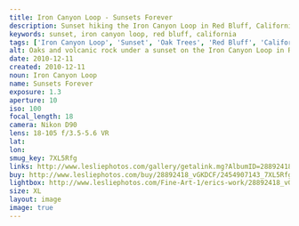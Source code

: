 ```yaml
---
title: Iron Canyon Loop - Sunsets Forever
description: Sunset hiking the Iron Canyon Loop in Red Bluff, California
keywords: sunset, iron canyon loop, red bluff, california
tags: ['Iron Canyon Loop', 'Sunset', 'Oak Trees', 'Red Bluff', 'California']
alt: Oaks and volcanic rock under a sunset on the Iron Canyon Loop in Red Bluff.
date: 2010-12-11
created: 2010-12-11
noun: Iron Canyon Loop
name: Sunsets Forever
exposure: 1.3
aperture: 10
iso: 100
focal_length: 18
camera: Nikon D90
lens: 18-105 f/3.5-5.6 VR
lat: 
lon: 
smug_key: 7XL5Rfg
links: http://www.lesliephotos.com/gallery/getalink.mg?AlbumID=28892418&AlbumKey=vGKDCF&ImageID=2454907143&ImageKey=7XL5Rfg&how=forum&Page=1
buy: http://www.lesliephotos.com/buy/28892418_vGKDCF/2454907143_7XL5Rfg/
lightbox: http://www.lesliephotos.com/Fine-Art-1/erics-work/28892418_vGKDCF#!i=2454907143&k=7XL5Rfg&lb=1&s=A
size: XL
layout: image
image: true
---
```

